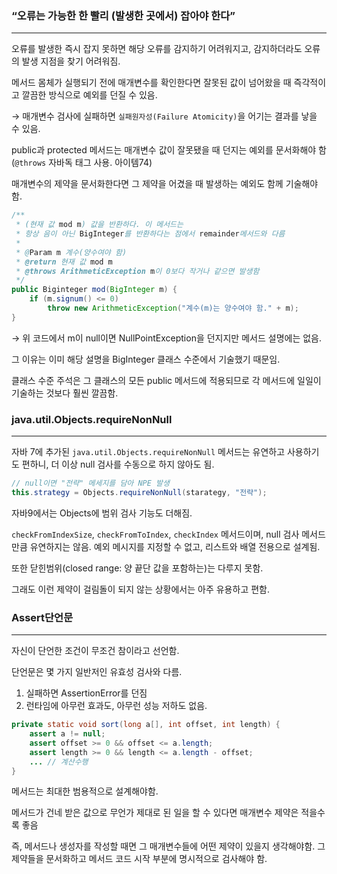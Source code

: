 ### “오류는 가능한 한 빨리 (발생한 곳에서) 잡아야 한다”

---

오류를 발생한 즉시 잡지 못하면 해당 오류를 감지하기 어려워지고, 감지하더라도 오류의 발생 지점을 찾기 어려워짐.

메서드 몸체가 실행되기 전에 매개변수를 확인한다면 잘못된 값이 넘어왔을 때 즉각적이고 깔끔한 방식으로 예외를 던질 수 있음.

→ 매개변수 검사에 실패하면 `실패원자성(Failure Atomicity)`을 어기는 결과를 낳을 수 있음.

public과 protected 메서드는 매개변수 값이 잘못됐을 때 던지는 예외를 문서화해야 함(`@throws` 자바독 태그 사용. 아이템74)

매개변수의 제약을 문서화한다면 그 제약을 어겼을 때 발생하는 예외도 함께 기술해야 함.

```java
/**
 * (현재 값 mod m) 값을 반환하다. 이 메서드는 
 * 항상 음이 아닌 BigInteger를 반환하다는 점에서 remainder메서드와 다름
 * 
 * @Param m 계수(양수여야 함)
 * @return 현재 값 mod m
 * @throws ArithmeticException m이 0보다 작거나 같으면 발생함
 */
public Biginteger mod(BigInteger m) {
    if (m.signum() <= 0)
        throw new ArithmeticException("계수(m)는 양수여야 함." + m);
}
```

→ 위 코드에서 m이 null이면 NullPointException을 던지지만 메서드 설명에는 없음.

그 이유는 이미 해당 설명을 BigInteger 클래스 수준에서 기술했기 때문임.

클래스 수준 주석은 그 클래스의 모든 public 메서드에 적용되므로 각 메서드에 일일이 기술하는 것보다 훨씬 깔끔함.

### java.util.Objects.requireNonNull

---

자바 7에 추가된 `java.util.Objects.requireNonNull` 메서드는 유연하고 사용하기도 편하니, 더 이상 null 검사를 수동으로 하지 않아도 됨.

```java
// null이면 "전략" 메세지를 담아 NPE 발생
this.strategy = Objects.requireNonNull(starategy, "전략");
```

자바9에서는 Objects에 범위 검사 기능도 더해짐.

`checkFromIndexSize`, `checkFromToIndex`, `checkIndex` 메서드이며, null 검사 메서드만큼 유연하지는 않음. 예외 메시지를 지정할 수 없고, 리스트와 배열 전용으로 설계됨.

또한 닫힌범위(closed range: 양 끝단 값을 포함하는)는 다루지 못함.

그래도 이런 제약이 걸림돌이 되지 않는 상황에서는 아주 유용하고 편함.

### Assert단언문

---

자신이 단언한 조건이 무조건 참이라고 선언함.

단언문은 몇 가지 일반저인 유효성 검사와 다름.

1. 실패하면 AssertionError를 던짐
2. 런타임에 아무런 효과도, 아무런 성능 저하도 없음.

```java
private static void sort(long a[], int offset, int length) {
    assert a != null;
    assert offset >= 0 && offset <= a.length;
    assert length >= 0 && length <= a.length - offset;
    ... // 계산수행
}
```

메서드는 최대한 범용적으로 설계해야함.

메서드가 건네 받은 값으로 무언가 제대로 된 일을 할 수 있다면 매개변수 제약은 적을수록 좋음

즉, 메서드나 생성자를 작성할 때면 그 매개변수들에 어떤 제약이 있을지 생각해야함. 그 제약들을 문서화하고 메서드 코드 시작 부분에 명시적으로 검사해야 함.
